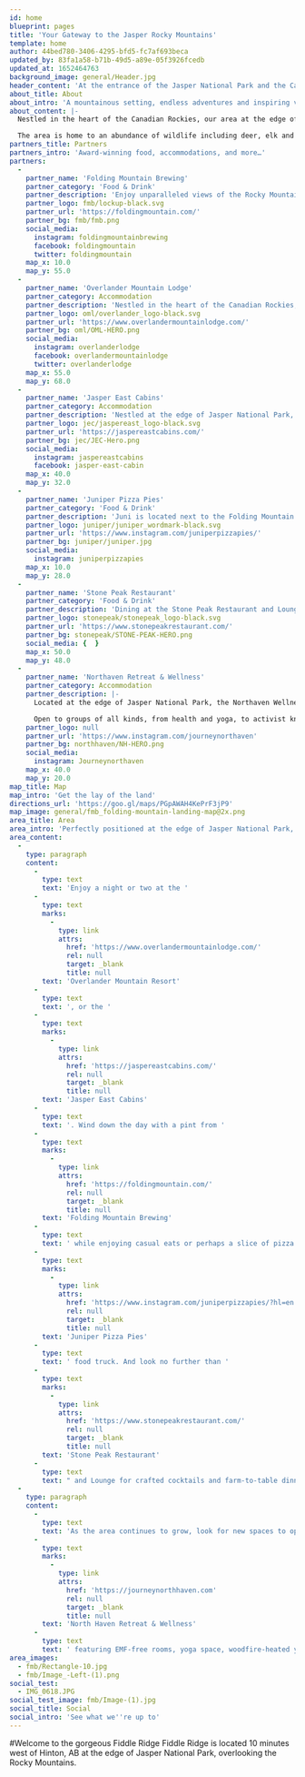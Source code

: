 ```yaml
---
id: home
blueprint: pages
title: 'Your Gateway to the Jasper Rocky Mountains'
template: home
author: 44bed780-3406-4295-bfd5-fc7af693beca
updated_by: 83fa1a58-b71b-49d5-a89e-05f3926fcedb
updated_at: 1652464763
background_image: general/Header.jpg
header_content: 'At the entrance of the Jasper National Park and the Canadian Rocky Mountains lies Folding Mountain. With a variety of hospitality, dining, and recreational attractions, there is something to help everyone enjoy the majestic surroundings.'
about_title: About
about_intro: 'A mountainous setting, endless adventures and inspiring views makes Folding Mountain the perfect place to create long-lasting, unforgettable memories.'
about_content: |-
  Nestled in the heart of the Canadian Rockies, our area at the edge of Jasper National Park, is on the doorstep of nature. Overlooking the majestic Rocky Mountains, we combine warm, attentive service with unique and natural beauty for an unforgettable stay.

  The area is home to an abundance of wildlife including deer, elk and bears. Combine this with the breathtaking mountain backdrop and you’ll never want to leave.
partners_title: Partners
partners_intro: 'Award-winning food, accommodations, and more…'
partners:
  -
    partner_name: 'Folding Mountain Brewing'
    partner_category: 'Food & Drink'
    partner_description: 'Enjoy unparalleled views of the Rocky Mountains from the taproom and patio at Folding Mountain Brewing. With award-winning craft beers and eats, the relaxed atmosphere provides a unique experience for all ages.'
    partner_logo: fmb/lockup-black.svg
    partner_url: 'https://foldingmountain.com/'
    partner_bg: fmb/fmb.png
    social_media:
      instagram: foldingmountainbrewing
      facebook: foldingmountain
      twitter: foldingmountain
    map_x: 10.0
    map_y: 55.0
  -
    partner_name: 'Overlander Mountain Lodge'
    partner_category: Accommodation
    partner_description: 'Nestled in the heart of the Canadian Rockies, our lodge at the edge of Jasper National Park, is on the doorstep of nature. Overlooking the majestic Rocky Mountains, we combine warm, attentive service with unique and natural beauty for an unforgettable stay.'
    partner_logo: oml/overlander_logo-black.svg
    partner_url: 'https://www.overlandermountainlodge.com/'
    partner_bg: oml/OML-HERO.png
    social_media:
      instagram: overlanderlodge
      facebook: overlandermountainlodge
      twitter: overlanderlodge
    map_x: 55.0
    map_y: 68.0
  -
    partner_name: 'Jasper East Cabins'
    partner_category: Accommodation
    partner_description: 'Nestled at the edge of Jasper National Park, overlooking the majestic Rocky Mountains, sits Jasper East Cabins. This jewel in the Canadian Rockies offers modern-but-cozy individual cabins, complete with everything you need for a comfortable, self-catered vacation.'
    partner_logo: jec/jaspereast_logo-black.svg
    partner_url: 'https://jaspereastcabins.com/'
    partner_bg: jec/JEC-Hero.png
    social_media:
      instagram: jaspereastcabins
      facebook: jasper-east-cabin
    map_x: 40.0
    map_y: 32.0
  -
    partner_name: 'Juniper Pizza Pies'
    partner_category: 'Food & Drink'
    partner_description: 'Juni is located next to the Folding Mountain Brewing Beer/Garden seasonally May - September. Juni serves up thin crust pizza to order with a their take on locally inspired ingredients.'
    partner_logo: juniper/juniper_wordmark-black.svg
    partner_url: 'https://www.instagram.com/juniperpizzapies/'
    partner_bg: juniper/juniper.jpg
    social_media:
      instagram: juniperpizzapies
    map_x: 10.0
    map_y: 28.0
  -
    partner_name: 'Stone Peak Restaurant'
    partner_category: 'Food & Drink'
    partner_description: 'Dining at the Stone Peak Restaurant and Lounge located inside the Overlander Lodge is an experience like no other. Combining the freshest seasonal ingredients, an extensive wine list and an awe-inspiring view to envy all restaurants in Jasper, Alberta, we’re here to help elevate any occasion; whether an intimate romantic dinner or a celebration with great company and exceptional food.'
    partner_logo: stonepeak/stonepeak_logo-black.svg
    partner_url: 'https://www.stonepeakrestaurant.com/'
    partner_bg: stonepeak/STONE-PEAK-HERO.png
    social_media: {  }
    map_x: 50.0
    map_y: 48.0
  -
    partner_name: 'Northaven Retreat & Wellness'
    partner_category: Accommodation
    partner_description: |-
      Located at the edge of Jasper National Park, the Northaven Wellness Retreat also sits on the leading edge of bio-innovation and healthy hospitality.

      Open to groups of all kinds, from health and yoga, to activist knitters, to corporate retreats, Northhaven caters to those seeking something utterly unique in their time away from the world.
    partner_logo: null
    partner_url: 'https://www.instagram.com/journeynorthaven'
    partner_bg: northhaven/NH-HERO.png
    social_media:
      instagram: Journeynorthaven
    map_x: 40.0
    map_y: 20.0
map_title: Map
map_intro: 'Get the lay of the land'
directions_url: 'https://goo.gl/maps/PGpAWAH4KePrF3jP9'
map_image: general/fmb_folding-mountain-landing-map@2x.png
area_title: Area
area_intro: 'Perfectly positioned at the edge of Jasper National Park, It’s time to plan your perfect mountain getaway!'
area_content:
  -
    type: paragraph
    content:
      -
        type: text
        text: 'Enjoy a night or two at the '
      -
        type: text
        marks:
          -
            type: link
            attrs:
              href: 'https://www.overlandermountainlodge.com/'
              rel: null
              target: _blank
              title: null
        text: 'Overlander Mountain Resort'
      -
        type: text
        text: ', or the '
      -
        type: text
        marks:
          -
            type: link
            attrs:
              href: 'https://jaspereastcabins.com/'
              rel: null
              target: _blank
              title: null
        text: 'Jasper East Cabins'
      -
        type: text
        text: '. Wind down the day with a pint from '
      -
        type: text
        marks:
          -
            type: link
            attrs:
              href: 'https://foldingmountain.com/'
              rel: null
              target: _blank
              title: null
        text: 'Folding Mountain Brewing'
      -
        type: text
        text: ' while enjoying casual eats or perhaps a slice of pizza from the seasonal '
      -
        type: text
        marks:
          -
            type: link
            attrs:
              href: 'https://www.instagram.com/juniperpizzapies/?hl=en'
              rel: null
              target: _blank
              title: null
        text: 'Juniper Pizza Pies'
      -
        type: text
        text: ' food truck. And look no further than '
      -
        type: text
        marks:
          -
            type: link
            attrs:
              href: 'https://www.stonepeakrestaurant.com/'
              rel: null
              target: _blank
              title: null
        text: 'Stone Peak Restaurant'
      -
        type: text
        text: " and Lounge for crafted cocktails and farm-to-table dinners from inside or on the expansive patio.\_"
  -
    type: paragraph
    content:
      -
        type: text
        text: 'As the area continues to grow, look for new spaces to open such as the addition of '
      -
        type: text
        marks:
          -
            type: link
            attrs:
              href: 'https://journeynorthhaven.com'
              rel: null
              target: _blank
              title: null
        text: 'North Haven Retreat & Wellness'
      -
        type: text
        text: ' featuring EMF-free rooms, yoga space, woodfire-heated yurt & a rustic nature spa!'
area_images:
  - fmb/Rectangle-10.jpg
  - fmb/Image_-Left-(1).png
social_test:
  - IMG_0618.JPG
social_test_image: fmb/Image-(1).jpg
social_title: Social
social_intro: 'See what we''re up to'
---
```

#Welcome to the gorgeous Fiddle Ridge
Fiddle Ridge is located 10 minutes west of Hinton, AB at the edge of Jasper National Park, overlooking the Rocky Mountains.